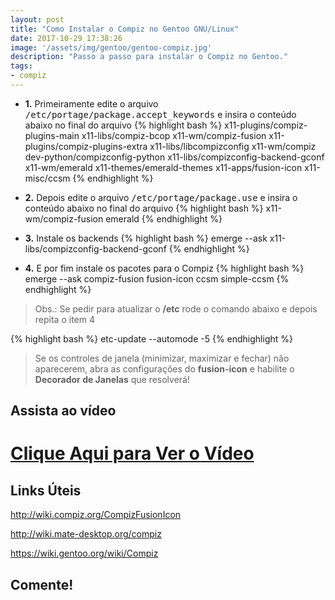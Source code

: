 ```yaml
---
layout: post
title: "Como Instalar o Compiz no Gentoo GNU/Linux"
date: 2017-10-29 17:38:26
image: '/assets/img/gentoo/gentoo-compiz.jpg'
description: "Passo a passo para instalar o Compiz no Gentoo."
tags:
- compiz
---
```


+ __1.__ Primeiramente edite o arquivo <kbd>/etc/portage/package.accept_keywords</kbd> e insira o conteúdo abaixo no final do arquivo
{% highlight bash %}
x11-plugins/compiz-plugins-main
x11-libs/compiz-bcop
x11-wm/compiz-fusion
x11-plugins/compiz-plugins-extra
x11-libs/libcompizconfig
x11-wm/compiz
dev-python/compizconfig-python
x11-libs/compizconfig-backend-gconf
x11-wm/emerald
x11-themes/emerald-themes
x11-apps/fusion-icon
x11-misc/ccsm
{% endhighlight %}

+ __2.__ Depois edite o arquivo <kbd>/etc/portage/package.use</kbd> e insira o conteúdo abaixo no final do arquivo
{% highlight bash %}
x11-wm/compiz-fusion emerald
{% endhighlight %}

+ __3.__ Instale os backends
{% highlight bash %}
emerge --ask x11-libs/compizconfig-backend-gconf
{% endhighlight %}

+ __4.__ E por fim instale os pacotes para o Compiz
{% highlight bash %}
emerge --ask compiz-fusion fusion-icon ccsm simple-ccsm
{% endhighlight %}

> Obs.: Se pedir para atualizar o __/etc__ rode o comando abaixo e depois repita o item 4

{% highlight bash %}
etc-update --automode -5
{% endhighlight %}

> Se os controles de janela (minimizar, maximizar e fechar) não aparecerem, abra as configurações do __fusion-icon__ e habilite o __Decorador de Janelas__ que resolverá!

## Assista ao vídeo

# [Clique Aqui para Ver o Vídeo](https://www.youtube.com/watch?v=ywhFwZDvsNg)


## Links Úteis

<http://wiki.compiz.org/CompizFusionIcon>

<http://wiki.mate-desktop.org/compiz>

<https://wiki.gentoo.org/wiki/Compiz>


## Comente!

<script async src="https://pagead2.googlesyndication.com/pagead/js/adsbygoogle.js"></script>

<!-- Informat -->
<ins class="adsbygoogle"
 style="display:block"
 data-ad-client="ca-pub-2838251107855362"
 data-ad-slot="2327980059"
 data-ad-format="auto"
 data-full-width-responsive="true"></ins>

<script>
(adsbygoogle = window.adsbygoogle || []).push({});
</script>



